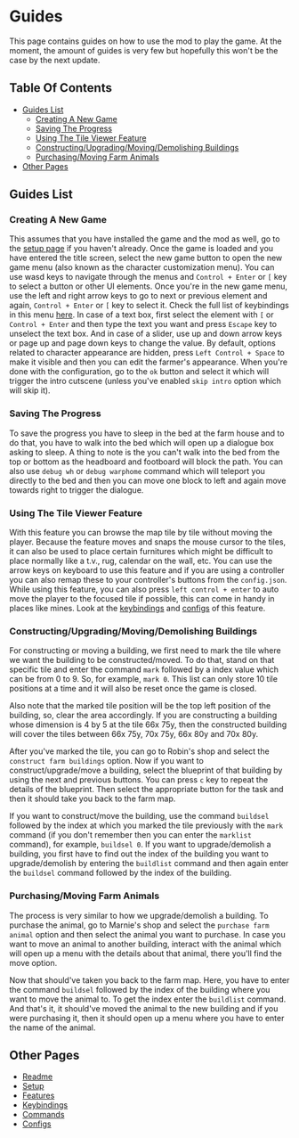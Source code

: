# Guides

This page contains guides on how to use the mod to play the game.
At the moment, the amount of guides is very few but hopefully this won't be the case by the next update.

## Table Of Contents

- [Guides List](#guides-list)
  - [Creating A New Game](#creating-a-new-game)
  - [Saving The Progress](#saving-the-progress)
  - [Using The Tile Viewer Feature](#using-the-tile-viewer-feature)
  - [Constructing/Upgrading/Moving/Demolishing Buildings](#constructingupgradingmovingdemolishing-buildings)
  - [Purchasing/Moving Farm Animals](#purchasingmoving-farm-animals)
- [Other Pages](#other-pages)

## Guides List

### Creating A New Game

This assumes that you have installed the game and the mod as well, go to the [setup page](setup.md) if you haven't already.
Once the game is loaded and you have entered the title screen, select the new game button to open the new game menu (also known as the character customization menu).
You can use wasd keys to navigate through the menus and `Control + Enter` or `[` key to select a button or other UI elements.
Once you're in the new game menu, use the left and right arrow keys to go to next or previous element and again, `Control + Enter` or `[` key to select it.
Check the full list of keybindings in this menu [here](keybindings.md#new-game-or-character-customization-menu-keys).
In case of a text box, first select the element with `[` or `Control + Enter` and then type the text you want and press `Escape` key to unselect the text box.
And in case of a slider, use up and down arrow keys or page up and page down keys to change the value.
By default, options related to character appearance are hidden, press `Left Control + Space` to make it visible and then you can edit the farmer's appearance.
When you're done with the configuration, go to the `ok` button and select it which will trigger the intro cutscene (unless you've enabled `skip intro` option which will skip it).

<!-- ### Navigating The World And The Menus -->

### Saving The Progress

To save the progress you have to sleep in the bed at the farm house and to do that, you have to walk into the bed which will open up a dialogue box asking to sleep.
A thing to note is the you can't walk into the bed from the top or bottom as the headboard and footboard will block the path.
You can also use `debug wh` or `debug warphome` command which will teleport you directly to the bed and then you can move one block to left and again move towards right to trigger the dialogue.

### Using The Tile Viewer Feature

With this feature you can browse the map tile by tile without moving the player.
Because the feature moves and snaps the mouse cursor to the tiles, it can also be used to place certain furnitures which might be difficult to place normally like a t.v., rug, calendar on the wall, etc.
You can use the arrow keys on keyboard to use this feature and if you are using a controller you can also remap these to your controller's buttons from the `config.json`.
While using this feature, you can also press `left control + enter` to auto move the player to the focused tile if possible, this can come in handy in places like mines.
Look at the [keybindings](keybindings.md#tile-viewer-keys) and [configs](config.md#tile-viewer-configs) of this feature.

<!-- ### Planting And Harvesting -->

<!-- ### Buying And Selling Stuff -->

### Constructing/Upgrading/Moving/Demolishing Buildings

For constructing or moving a building, we first need to mark the tile where we want the building to be constructed/moved.
To do that, stand on that specific tile and enter the command `mark` followed by a index value which can be from 0 to 9.
So, for example, `mark 0`. This list can only store 10 tile positions at a time and it will also be reset once the game is closed.

Also note that the marked tile position will be the top left position of the building, so, clear the area accordingly.
If you are constructing a building whose dimension is 4 by 5 at the tile 66x 75y, then the constructed building will cover the tiles between 66x 75y, 70x 75y, 66x 80y and 70x 80y.

After you've marked the tile, you can go to Robin's shop and select the `construct farm buildings` option.
Now if you want to construct/upgrade/move a building, select the blueprint of that building by using the next and previous buttons. You can press `c` key to repeat the details of the blueprint.
Then select the appropriate button for the task and then it should take you back to the farm map.

If you want to construct/move the building, use the command `buildsel` followed by the index at which you marked the tile previously with the `mark` command (if you don't remember then you can enter the `marklist` command), for example, `buildsel 0`.
If you want to upgrade/demolish a building, you first have to find out the index of the building you want to upgrade/demolish by entering the `buildlist` command and then again enter the `buildsel` command followed by the index of the building.

### Purchasing/Moving Farm Animals

The process is very similar to how we upgrade/demolish a building.
To purchase the animal, go to Marnie's shop and select the `purchase farm animal` option and then select the animal you want to purchase.
In case you want to move an animal to another building, interact with the animal which will open up a menu with the details about that animal, there you'll find the move option.

Now that should've taken you back to the farm map.
Here, you have to enter the command `buildsel` followed by the index of the building where you want to move the animal to.
To get the index enter the `buildlist` command. And that's it, it should've moved the animal to the new building and if you were purchasing it, then it should open up a menu where you have to enter the name of the animal.

## Other Pages

- [Readme](README.md)
- [Setup](setup.md)
- [Features](features.md)
- [Keybindings](keybindings.md)
- [Commands](commands.md)
- [Configs](config.md)
